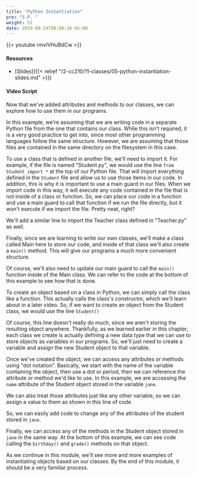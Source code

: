 ```yaml
---
title: "Python Instantiation"
pre: "5.P. "
weight: 51
date: 2019-09-24T00:00:26-05:00
---
```


{{< youtube rmvIVHuBdCw >}}

#### Resources

* [Slides]({{< relref "/2-cc210/11-classes/05-python-instantiation-slides.md" >}})

#### Video Script

Now that we've added attributes and methods to our classes, we can explore how to use them in our programs.

In this example, we're assuming that we are writing code in a separate Python file from the one that contains our class. While this isn't required, it is a very good practice to get into, since most other programming languages follow the same structure. However, we are assuming that those files are contained in the same directory on the filesystem in this case.

To use a class that is defined in another file, we'll need to import it. For example, if the file is named "Student.py", we would use the line `from Student import *` at the top of our Python file. That will import everything defined in the `Student` file and allow us to use those items in our code. In addition, this is why it is important to use a main guard in our files. When we import code in this way, it will execute any code contained in the file that is not inside of a class or function. So, we can place our code in a function and use a main guard to call that function if we run the file directly, but it won't execute if we import the file. Pretty neat, right?

We'll add a similar line to import the Teacher class defined in "Teacher.py" as well.

Finally, since we are learning to write our own classes, we'll make a class called Main here to store our code, and inside of that class we'll also create a `main()` method. This will give our programs a much more convenient structure.

Of course, we'll also need to update our main guard to call the `main()` function inside of the Main class. We can refer to the code at the bottom of this example to see how that is done.

To create an object based on a class in Python, we can simply call the class like a function. This actually calls the class's constructor, which we'll learn about in a later video. So, if we want to create an object from the Student class, we would use the line `Student()`

Of course, this line doesn't really do much, since we aren't storing the resulting object anywhere. Thankfully, as we learned earlier in this chapter, each class we create is actually defining a new data type that we can use to store objects as variables in our programs. So, we'll just need to create a variable and assign the new Student object to that variable.

Once we've created the object, we can access any attributes or methods using "dot notation". Basically, we start with the name of the variable containing the object, then use a dot or period, then we can reference the attribute or method we'd like to use. In this example, we are accessing the `name` attribute of the Student object stored in the variable `jane`.

We can also treat those attributes just like any other variable, so we can assign a value to them as shown in this line of code.

So, we can easily add code to change any of the attributes of the student stored in `jane`.

Finally, we can access any of the methods in the Student object stored in `jane` in the same way. At the bottom of this example, we can see code calling the `birthday()` and `grade()` methods on that object.

As we continue in this module, we'll see more and more examples of instantiating objects based on our classes. By the end of this module, it should be a very familiar process.
